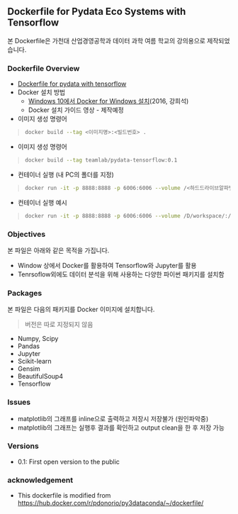 ## Dockerfile for Pydata Eco Systems with Tensorflow
본 Dockerfile은 가천대 산업경영공학과 데이터 과학 여름 학교의 강의용으로 제작되었습니다.

### Dockerfile Overview
- [Dockerfile for pydata with tensorflow](Dockerfile)
- Docker 설치 방법
    - [Windows 10에서 Docker for Windows 설치](http://bryan7.tistory.com/774)(2016, 강희석)
    - Docker 설치 가이드 영상 - 제작예정
- 이미지 생성 명령어
> ```bash
> docker build --tag <이미지명>:<빌드번호> .
> ```
- 이미지 생성 명령어
> ```bash
> docker build --tag teamlab/pydata-tensorflow:0.1
> ```
- 컨테이너 실행 (내 PC의 폴더를 지정)
> ```bash
> docker run -it -p 8888:8888 -p 6006:6006 --volume /<하드드라이브알파벳>/<공유할폴더명>/:/notebooks teamlab/pydata-tensorflow:0.1
> ```

- 컨테이너 실행 예시
> ```bash
> docker run -it -p 8888:8888 -p 6006:6006 --volume /D/workspace/:/notebooks teamlab/pydata-tensorflow:0.1
> ```

### Objectives
본 파일은 아래와 같은 목적을 가집니다.
- Window 상에서 Docker를 활용하여 Tensorflow와 Jupyter를 활용
- Tenrsoflow외에도 데이터 분석을 위해 사용하는 다양한 파이썬 패키지를 설치함

### Packages
본 파일은 다음의 패키지를 Docker 이미지에 설치합니다.
> 버전은 따로 지정되지 않음
- Numpy, Scipy
- Pandas
- Jupyter
- Scikit-learn
- Gensim
- BeautifulSoup4
- Tensorflow

### Issues
- matplotlib의 그래프를 inline으로 출력하고 저장시 저장불가 (원인파악중)
- matplotlib의 그래프는 실행후 결과를 확인하고 output clean을 한 후 저장 가능

### Versions
- 0.1: First open version to the public

### acknowledgement
- This dockerfile is modified from https://hub.docker.com/r/pdonorio/py3dataconda/~/dockerfile/
